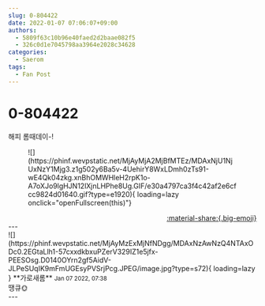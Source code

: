 ```yaml
---
slug: 0-804422
date: 2022-01-07 07:06:07+09:00
authors:
  - 5809f63c10b96e40faed2d2baae082f5
  - 326c0d1e7045798aa3964e2028c34628
categories:
  - Saerom
tags:
  - Fan Post
---
```


# 0-804422

<div class="post-container" markdown="1">
<div class="content-container md-sidebar__scrollwrap" markdown="1">

해피 롬때데이-!
<figure markdown="1">
![](https://phinf.wevpstatic.net/MjAyMjA2MjBfMTEz/MDAxNjU1NjUxNzY1Mjg3.z1g502y6Ba5v-4UehirY8WxLDmh0zTs91-wE4Qk04zkg.xnBhOMWHleH2rpK1o-A7oXJo9lgHJN12lXjnLHPhe8Ug.GIF/e30a4797ca3f4c42af2e6cfcc9824d01640.gif?type=e1920){ loading=lazy onclick="openFullscreen(this)"}
</figure>


</div>
</div>

<div style="text-align: right;" markdown="1">
<a href="https://weverse.io/fromis9/fanpost/0-804422" style="text-align: right;">:material-share:{.big-emoji}</a>
</div>
---

<div class="comments-container md-sidebar__scrollwrap" markdown="1">
<div class="comment" markdown="1">
<div class='id-container' markdown="1">
![](https://phinf.wevpstatic.net/MjAyMzExMjNfNDgg/MDAxNzAwNzQ4NTAxODc0.2EGtaLlh1-57cxxdkbxuPZerV329IZ1e5jfx-PEESOsg.D0140OYrn2gf5AidV-JLPeSUqIK9mFmUGEsyPVSrjPcg.JPEG/image.jpg?type=s72){ loading=lazy }
**<span class="artist">가로새롬</span>** <small>Jan 07 2022, 07:38</small><br>
</div>
<div class='comment-body' markdown="1">
땡큐🌞
</div>
</div>
</div>
---
